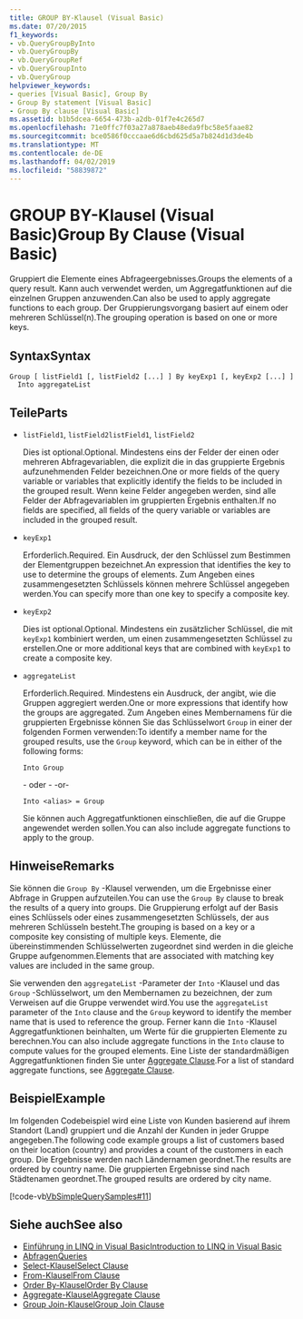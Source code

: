 ```yaml
---
title: GROUP BY-Klausel (Visual Basic)
ms.date: 07/20/2015
f1_keywords:
- vb.QueryGroupByInto
- vb.QueryGroupBy
- vb.QueryGroupRef
- vb.QueryGroupInto
- vb.QueryGroup
helpviewer_keywords:
- queries [Visual Basic], Group By
- Group By statement [Visual Basic]
- Group By clause [Visual Basic]
ms.assetid: b1b5dcea-6654-473b-a2db-01f7e4c265d7
ms.openlocfilehash: 71e0ffc7f03a27a878aeb48eda9fbc58e5faae82
ms.sourcegitcommit: bce0586f0cccaae6d6cbd625d5a7b824d1d3de4b
ms.translationtype: MT
ms.contentlocale: de-DE
ms.lasthandoff: 04/02/2019
ms.locfileid: "58839872"
---
```

# <a name="group-by-clause-visual-basic"></a><span data-ttu-id="1547a-102">GROUP BY-Klausel (Visual Basic)</span><span class="sxs-lookup"><span data-stu-id="1547a-102">Group By Clause (Visual Basic)</span></span>
<span data-ttu-id="1547a-103">Gruppiert die Elemente eines Abfrageergebnisses.</span><span class="sxs-lookup"><span data-stu-id="1547a-103">Groups the elements of a query result.</span></span> <span data-ttu-id="1547a-104">Kann auch verwendet werden, um Aggregatfunktionen auf die einzelnen Gruppen anzuwenden.</span><span class="sxs-lookup"><span data-stu-id="1547a-104">Can also be used to apply aggregate functions to each group.</span></span> <span data-ttu-id="1547a-105">Der Gruppierungsvorgang basiert auf einem oder mehreren Schlüssel(n).</span><span class="sxs-lookup"><span data-stu-id="1547a-105">The grouping operation is based on one or more keys.</span></span>  
  
## <a name="syntax"></a><span data-ttu-id="1547a-106">Syntax</span><span class="sxs-lookup"><span data-stu-id="1547a-106">Syntax</span></span>  
  
```  
Group [ listField1 [, listField2 [...] ] By keyExp1 [, keyExp2 [...] ]  
  Into aggregateList  
```  
  
## <a name="parts"></a><span data-ttu-id="1547a-107">Teile</span><span class="sxs-lookup"><span data-stu-id="1547a-107">Parts</span></span>  
  
-   <span data-ttu-id="1547a-108">`listField1`, `listField2`</span><span class="sxs-lookup"><span data-stu-id="1547a-108">`listField1`, `listField2`</span></span>  
  
     <span data-ttu-id="1547a-109">Dies ist optional.</span><span class="sxs-lookup"><span data-stu-id="1547a-109">Optional.</span></span> <span data-ttu-id="1547a-110">Mindestens eins der Felder der einen oder mehreren Abfragevariablen, die explizit die in das gruppierte Ergebnis aufzunehmenden Felder bezeichnen.</span><span class="sxs-lookup"><span data-stu-id="1547a-110">One or more fields of the query variable or variables that explicitly identify the fields to be included in the grouped result.</span></span> <span data-ttu-id="1547a-111">Wenn keine Felder angegeben werden, sind alle Felder der Abfragevariablen im gruppierten Ergebnis enthalten.</span><span class="sxs-lookup"><span data-stu-id="1547a-111">If no fields are specified, all fields of the query variable or variables are included in the grouped result.</span></span>  
  
-   `keyExp1`  
  
     <span data-ttu-id="1547a-112">Erforderlich.</span><span class="sxs-lookup"><span data-stu-id="1547a-112">Required.</span></span> <span data-ttu-id="1547a-113">Ein Ausdruck, der den Schlüssel zum Bestimmen der Elementgruppen bezeichnet.</span><span class="sxs-lookup"><span data-stu-id="1547a-113">An expression that identifies the key to use to determine the groups of elements.</span></span> <span data-ttu-id="1547a-114">Zum Angeben eines zusammengesetzten Schlüssels können mehrere Schlüssel angegeben werden.</span><span class="sxs-lookup"><span data-stu-id="1547a-114">You can specify more than one key to specify a composite key.</span></span>  
  
-   `keyExp2`  
  
     <span data-ttu-id="1547a-115">Dies ist optional.</span><span class="sxs-lookup"><span data-stu-id="1547a-115">Optional.</span></span> <span data-ttu-id="1547a-116">Mindestens ein zusätzlicher Schlüssel, die mit `keyExp1` kombiniert werden, um einen zusammengesetzten Schlüssel zu erstellen.</span><span class="sxs-lookup"><span data-stu-id="1547a-116">One or more additional keys that are combined with `keyExp1` to create a composite key.</span></span>  
  
-   `aggregateList`  
  
     <span data-ttu-id="1547a-117">Erforderlich.</span><span class="sxs-lookup"><span data-stu-id="1547a-117">Required.</span></span> <span data-ttu-id="1547a-118">Mindestens ein Ausdruck, der angibt, wie die Gruppen aggregiert werden.</span><span class="sxs-lookup"><span data-stu-id="1547a-118">One or more expressions that identify how the groups are aggregated.</span></span> <span data-ttu-id="1547a-119">Zum Angeben eines Membernamens für die gruppierten Ergebnisse können Sie das Schlüsselwort `Group` in einer der folgenden Formen verwenden:</span><span class="sxs-lookup"><span data-stu-id="1547a-119">To identify a member name for the grouped results, use the `Group` keyword, which can be in either of the following forms:</span></span>  
  
    ```  
    Into Group  
    ```  
  
     <span data-ttu-id="1547a-120">- oder - </span><span class="sxs-lookup"><span data-stu-id="1547a-120">-or-</span></span>  
  
    ```  
    Into <alias> = Group  
    ```  
  
     <span data-ttu-id="1547a-121">Sie können auch Aggregatfunktionen einschließen, die auf die Gruppe angewendet werden sollen.</span><span class="sxs-lookup"><span data-stu-id="1547a-121">You can also include aggregate functions to apply to the group.</span></span>  
  
## <a name="remarks"></a><span data-ttu-id="1547a-122">Hinweise</span><span class="sxs-lookup"><span data-stu-id="1547a-122">Remarks</span></span>  
 <span data-ttu-id="1547a-123">Sie können die `Group By` -Klausel verwenden, um die Ergebnisse einer Abfrage in Gruppen aufzuteilen.</span><span class="sxs-lookup"><span data-stu-id="1547a-123">You can use the `Group By` clause to break the results of a query into groups.</span></span> <span data-ttu-id="1547a-124">Die Gruppierung erfolgt auf der Basis eines Schlüssels oder eines zusammengesetzten Schlüssels, der aus mehreren Schlüsseln besteht.</span><span class="sxs-lookup"><span data-stu-id="1547a-124">The grouping is based on a key or a composite key consisting of multiple keys.</span></span> <span data-ttu-id="1547a-125">Elemente, die übereinstimmenden Schlüsselwerten zugeordnet sind werden in die gleiche Gruppe aufgenommen.</span><span class="sxs-lookup"><span data-stu-id="1547a-125">Elements that are associated with matching key values are included in the same group.</span></span>  
  
 <span data-ttu-id="1547a-126">Sie verwenden den `aggregateList` -Parameter der `Into` -Klausel und das `Group` -Schlüsselwort, um den Membernamen zu bezeichnen, der zum Verweisen auf die Gruppe verwendet wird.</span><span class="sxs-lookup"><span data-stu-id="1547a-126">You use the `aggregateList` parameter of the `Into` clause and the `Group` keyword to identify the member name that is used to reference the group.</span></span> <span data-ttu-id="1547a-127">Ferner kann die `Into` -Klausel Aggregatfunktionen beinhalten, um Werte für die gruppierten Elemente zu berechnen.</span><span class="sxs-lookup"><span data-stu-id="1547a-127">You can also include aggregate functions in the `Into` clause to compute values for the grouped elements.</span></span> <span data-ttu-id="1547a-128">Eine Liste der standardmäßigen Aggregatfunktionen finden Sie unter [Aggregate Clause](../../../visual-basic/language-reference/queries/aggregate-clause.md).</span><span class="sxs-lookup"><span data-stu-id="1547a-128">For a list of standard aggregate functions, see [Aggregate Clause](../../../visual-basic/language-reference/queries/aggregate-clause.md).</span></span>  
  
## <a name="example"></a><span data-ttu-id="1547a-129">Beispiel</span><span class="sxs-lookup"><span data-stu-id="1547a-129">Example</span></span>  
 <span data-ttu-id="1547a-130">Im folgenden Codebeispiel wird eine Liste von Kunden basierend auf ihrem Standort (Land) gruppiert und die Anzahl der Kunden in jeder Gruppe angegeben.</span><span class="sxs-lookup"><span data-stu-id="1547a-130">The following code example groups a list of customers based on their location (country) and provides a count of the customers in each group.</span></span> <span data-ttu-id="1547a-131">Die Ergebnisse werden nach Ländernamen geordnet.</span><span class="sxs-lookup"><span data-stu-id="1547a-131">The results are ordered by country name.</span></span> <span data-ttu-id="1547a-132">Die gruppierten Ergebnisse sind nach Städtenamen geordnet.</span><span class="sxs-lookup"><span data-stu-id="1547a-132">The grouped results are ordered by city name.</span></span>  
  
 [!code-vb[VbSimpleQuerySamples#11](~/samples/snippets/visualbasic/VS_Snippets_VBCSharp/VbSimpleQuerySamples/VB/QuerySamples1.vb#11)]  
  
## <a name="see-also"></a><span data-ttu-id="1547a-133">Siehe auch</span><span class="sxs-lookup"><span data-stu-id="1547a-133">See also</span></span>

- [<span data-ttu-id="1547a-134">Einführung in LINQ in Visual Basic</span><span class="sxs-lookup"><span data-stu-id="1547a-134">Introduction to LINQ in Visual Basic</span></span>](../../../visual-basic/programming-guide/language-features/linq/introduction-to-linq.md)
- [<span data-ttu-id="1547a-135">Abfragen</span><span class="sxs-lookup"><span data-stu-id="1547a-135">Queries</span></span>](../../../visual-basic/language-reference/queries/index.md)
- [<span data-ttu-id="1547a-136">Select-Klausel</span><span class="sxs-lookup"><span data-stu-id="1547a-136">Select Clause</span></span>](../../../visual-basic/language-reference/queries/select-clause.md)
- [<span data-ttu-id="1547a-137">From-Klausel</span><span class="sxs-lookup"><span data-stu-id="1547a-137">From Clause</span></span>](../../../visual-basic/language-reference/queries/from-clause.md)
- [<span data-ttu-id="1547a-138">Order By-Klausel</span><span class="sxs-lookup"><span data-stu-id="1547a-138">Order By Clause</span></span>](../../../visual-basic/language-reference/queries/order-by-clause.md)
- [<span data-ttu-id="1547a-139">Aggregate-Klausel</span><span class="sxs-lookup"><span data-stu-id="1547a-139">Aggregate Clause</span></span>](../../../visual-basic/language-reference/queries/aggregate-clause.md)
- [<span data-ttu-id="1547a-140">Group Join-Klausel</span><span class="sxs-lookup"><span data-stu-id="1547a-140">Group Join Clause</span></span>](../../../visual-basic/language-reference/queries/group-join-clause.md)
